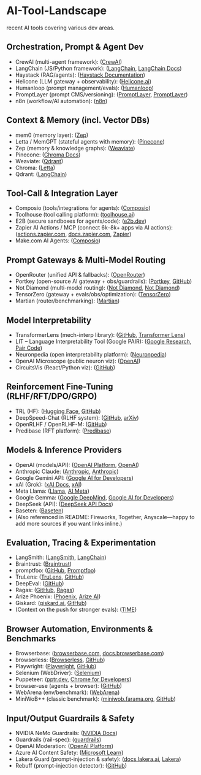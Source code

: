 # AI-Tool-Landscape
recent AI tools covering various dev areas.

## Orchestration, Prompt & Agent Dev

* CrewAI (multi-agent framework): ([CrewAI][1])
* LangChain (JS/Python framework): ([LangChain][2], [LangChain Docs][3])
* Haystack (RAG/agents): ([Haystack Documentation][4])
* Helicone (LLM gateway + observability): ([Helicone.ai][5])
* Humanloop (prompt management/evals): ([Humanloop][6])
* PromptLayer (prompt CMS/versioning): ([PromptLayer][7], [PromptLayer][8])
* n8n (workflow/AI automation): ([n8n][9])

## Context & Memory (incl. Vector DBs)

* mem0 (memory layer): ([Zep][10])
* Letta / MemGPT (stateful agents with memory): ([Pinecone][11])
* Zep (memory & knowledge graphs): ([Weaviate][12])
* Pinecone: ([Chroma Docs][13])
* Weaviate: ([Qdrant][14])
* Chroma: ([Letta][15])
* Qdrant: ([LangChain][16])

## Tool-Call & Integration Layer

* Composio (tools/integrations for agents): ([Composio][17])
* Toolhouse (tool calling platform): ([toolhouse.ai][18])
* E2B (secure sandboxes for agents/code): ([e2b.dev][19])
* Zapier AI Actions / MCP (connect 6k–8k+ apps via AI actions): ([actions.zapier.com][20], [docs.zapier.com][21], [Zapier][22])
* Make.com AI Agents: ([Composio][23])

## Prompt Gateways & Multi-Model Routing

* OpenRouter (unified API & fallbacks): ([OpenRouter][24])
* Portkey (open-source AI gateway + obs/guardrails): ([Portkey][25], [GitHub][26])
* Not Diamond (multi-model routing): ([Not Diamond][27], [Not Diamond][28])
* TensorZero (gateway + evals/obs/optimization): ([TensorZero][29])
* Martian (router/benchmarking): ([Martian][30])

## Model Interpretability

* TransformerLens (mech-interp library): ([GitHub][31], [Transformer Lens][32])
* LIT – Language Interpretability Tool (Google PAIR): ([Google Research][33], [Pair Code][34])
* Neuronpedia (open interpretability platform): ([Neuronpedia][35])
* OpenAI Microscope (public neuron viz): ([OpenAI][36])
* CircuitsVis (React/Python viz): ([GitHub][37])

## Reinforcement Fine-Tuning (RLHF/RFT/DPO/GRPO)

* TRL (HF): ([Hugging Face][38], [GitHub][39])
* DeepSpeed-Chat (RLHF system): ([GitHub][40], [arXiv][41])
* OpenRLHF / OpenRLHF-M: ([GitHub][42])
* Predibase (RFT platform): ([Predibase][43])

## Models & Inference Providers

* OpenAI (models/API): ([OpenAI Platform][44], [OpenAI][45])
* Anthropic Claude: ([Anthropic][46], [Anthropic][47])
* Google Gemini API: ([Google AI for Developers][48])
* xAI (Grok): ([xAI Docs][49], [xAI][50])
* Meta Llama: ([Llama][51], [AI Meta][52])
* Google Gemma: ([Google DeepMind][53], [Google AI for Developers][54])
* DeepSeek (API): ([DeepSeek API Docs][55])
* Baseten: ([Baseten][56])
* (Also referenced in README: Fireworks, Together, Anyscale—happy to add more sources if you want links inline.)

## Evaluation, Tracing & Experimentation

* LangSmith: ([LangSmith][57], [LangChain][58])
* Braintrust: ([Braintrust][59])
* promptfoo: ([GitHub][60], [Promptfoo][61])
* TruLens: ([TruLens][62], [GitHub][63])
* DeepEval: ([GitHub][64])
* Ragas: ([GitHub][65], [Ragas][66])
* Arize Phoenix: ([Phoenix][67], [Arize AI][68])
* Giskard: ([giskard.ai][69], [GitHub][70])
* (Context on the push for stronger evals): ([TIME][71])

## Browser Automation, Environments & Benchmarks

* Browserbase: ([browserbase.com][72], [docs.browserbase.com][73])
* browserless: ([Browserless][74], [GitHub][75])
* Playwright: ([Playwright][76], [GitHub][77])
* Selenium (WebDriver): ([Selenium][78])
* Puppeteer: ([pptr.dev][79], [Chrome for Developers][80])
* browser-use (agents + browser): ([GitHub][81])
* WebArena (env/benchmark): ([WebArena][82])
* MiniWoB++ (classic benchmark): ([miniwob.farama.org][83], [GitHub][84])

## Input/Output Guardrails & Safety

* NVIDIA NeMo Guardrails: ([NVIDIA Docs][85])
* Guardrails (rail-spec): ([guardrails][86])
* OpenAI Moderation: ([OpenAI Platform][87])
* Azure AI Content Safety: ([Microsoft Learn][88])
* Lakera Guard (prompt-injection & safety): ([docs.lakera.ai][89], [Lakera][90])
* Rebuff (prompt-injection detector): ([GitHub][91])

[1]: https://docs.crewai.com/?utm_source=chatgpt.com "CrewAI Docs"
[2]: https://python.langchain.com/docs/introduction/?utm_source=chatgpt.com "Introduction | 🦜️ LangChain"
[3]: https://docs.langchain.com/?utm_source=chatgpt.com "LangChain docs home - Docs by LangChain"
[4]: https://docs.haystack.deepset.ai/docs/intro?utm_source=chatgpt.com "Haystack Documentation - Deepset"
[5]: https://www.helicone.ai/?utm_source=chatgpt.com "Helicone / AI Gateway & LLM Observability"
[6]: https://humanloop.com/platform/prompt-management?utm_source=chatgpt.com "Prompt Management Tool for Building LLM Apps"
[7]: https://docs.promptlayer.com/?utm_source=chatgpt.com "Welcome to PromptLayer - PromptLayer"
[8]: https://www.promptlayer.com/platform/prompt-management?utm_source=chatgpt.com "Collaborative Prompting Manage your prompts"
[9]: https://n8n.io/?utm_source=chatgpt.com "AI Workflow Automation Platform & Tools - n8n"
[10]: https://www.getzep.com/?utm_source=chatgpt.com "Zep: Context Engineering Platform for AI Agents"
[11]: https://www.pinecone.io/learn/vector-database/?utm_source=chatgpt.com "What is a Vector Database & How Does it Work? Use ..."
[12]: https://weaviate.io/platform?utm_source=chatgpt.com "The AI-Native, Open Source Vector Database"
[13]: https://docs.trychroma.com/getting-started?utm_source=chatgpt.com "Getting Started - Chroma Docs"
[14]: https://qdrant.tech/qdrant-vector-database/?utm_source=chatgpt.com "Qdrant Vector Database, High-Performance ..."
[15]: https://www.letta.com/?utm_source=chatgpt.com "Letta"
[16]: https://python.langchain.com/api_reference/community/memory/langchain_community.memory.zep_memory.ZepMemory.html?utm_source=chatgpt.com "ZepMemory — 🦜🔗 LangChain documentation"
[17]: https://composio.dev/?utm_source=chatgpt.com "Composio - The Skill Layer of AI"
[18]: https://toolhouse.ai/?utm_source=chatgpt.com "Toolhouse - Deploy smarter AI in one click"
[19]: https://e2b.dev/?utm_source=chatgpt.com "E2B | The Enterprise AI Agent Cloud"
[20]: https://actions.zapier.com/?utm_source=chatgpt.com "Zapier AI Actions: Get Started"
[21]: https://docs.zapier.com/platform/reference/ai-actions?utm_source=chatgpt.com "AI Actions"
[22]: https://zapier.com/mcp?utm_source=chatgpt.com "Zapier MCP—Connect your AI to any app instantly"
[23]: https://composio.dev/blog/ai-agent-tools?utm_source=chatgpt.com "AI Agent Tools: Making the Most of LLMs"
[24]: https://openrouter.ai/?utm_source=chatgpt.com "OpenRouter"
[25]: https://portkey.ai/features/ai-gateway?utm_source=chatgpt.com "Enterprise-grade AI Gateway"
[26]: https://github.com/Portkey-AI/gateway?utm_source=chatgpt.com "Portkey-AI/gateway"
[27]: https://www.notdiamond.ai/?utm_source=chatgpt.com "Not Diamond"
[28]: https://docs.notdiamond.ai/docs/what-is-not-diamond?utm_source=chatgpt.com "What is Not Diamond?"
[29]: https://www.tensorzero.com/?utm_source=chatgpt.com "TensorZero · open-source LLM infrastructure"
[30]: https://www.withmartian.com/?utm_source=chatgpt.com "Martian: Model Routing and AI Interpretability Tools"
[31]: https://github.com/TransformerLensOrg/TransformerLens?utm_source=chatgpt.com "TransformerLensOrg/TransformerLens: A library for ..."
[32]: https://transformerlensorg.github.io/TransformerLens/?utm_source=chatgpt.com "TransformerLens Documentation"
[33]: https://research.google/blog/the-language-interpretability-tool-lit-interactive-exploration-and-analysis-of-nlp-models/?utm_source=chatgpt.com "The Language Interpretability Tool (LIT): Interactive ..."
[34]: https://pair-code.github.io/lit/?utm_source=chatgpt.com "Learning Interpretability Tool - People + AI Research"
[35]: https://www.neuronpedia.org/?utm_source=chatgpt.com "Neuronpedia"
[36]: https://openai.com/index/microscope/?utm_source=chatgpt.com "OpenAI Microscope"
[37]: https://github.com/TransformerLensOrg/CircuitsVis?utm_source=chatgpt.com "TransformerLensOrg/CircuitsVis"
[38]: https://huggingface.co/docs/trl/en/index?utm_source=chatgpt.com "TRL - Transformer Reinforcement Learning"
[39]: https://github.com/huggingface/trl?utm_source=chatgpt.com "huggingface/trl: Train transformer language models with ..."
[40]: https://github.com/microsoft/DeepSpeedExamples/blob/master/applications/DeepSpeed-Chat/README.md?utm_source=chatgpt.com "DeepSpeedExamples/applications/DeepSpeed-Chat ..."
[41]: https://arxiv.org/pdf/2308.01320?utm_source=chatgpt.com "DeepSpeed-Chat"
[42]: https://github.com/OpenRLHF/OpenRLHF?utm_source=chatgpt.com "An Easy-to-use, Scalable and High-performance RLHF ..."
[43]: https://predibase.com/blog/introducing-reinforcement-fine-tuning-on-predibase?utm_source=chatgpt.com "The First Reinforcement Fine-Tuning Platform for LLMs"
[44]: https://platform.openai.com/docs/models?utm_source=chatgpt.com "Models - OpenAI API"
[45]: https://openai.com/api/?utm_source=chatgpt.com "API Platform"
[46]: https://www.anthropic.com/claude?utm_source=chatgpt.com "Meet Claude \ Anthropic"
[47]: https://docs.anthropic.com/en/docs/about-claude/models/overview?utm_source=chatgpt.com "Models overview"
[48]: https://ai.google.dev/gemini-api/docs/models?utm_source=chatgpt.com "Gemini models | Gemini API | Google AI for Developers"
[49]: https://docs.x.ai/docs/overview?utm_source=chatgpt.com "xAI Docs: Overview"
[50]: https://x.ai/api?utm_source=chatgpt.com "API"
[51]: https://www.llama.com/?utm_source=chatgpt.com "Llama: Industry Leading, Open-Source AI"
[52]: https://ai.meta.com/blog/llama-4-multimodal-intelligence/?utm_source=chatgpt.com "The Llama 4 herd: The beginning of a new era of natively ..."
[53]: https://deepmind.google/models/gemma/?utm_source=chatgpt.com "Gemma"
[54]: https://ai.google.dev/gemma/docs?utm_source=chatgpt.com "Gemma models overview | Google AI for Developers"
[55]: https://api-docs.deepseek.com/?utm_source=chatgpt.com "DeepSeek API Docs: Your First API Call"
[56]: https://www.baseten.co/?utm_source=chatgpt.com "Baseten: Deploy AI models in production"
[57]: https://docs.smith.langchain.com/evaluation?utm_source=chatgpt.com "Evaluation Quick Start | 🦜️🛠️ LangSmith - LangChain"
[58]: https://www.langchain.com/langsmith?utm_source=chatgpt.com "LangSmith"
[59]: https://www.braintrust.dev/?utm_source=chatgpt.com "Braintrust - The evals and observability platform for building ..."
[60]: https://github.com/promptfoo/promptfoo?utm_source=chatgpt.com "promptfoo/promptfoo: Test your prompts, agents, and RAGs ..."
[61]: https://www.promptfoo.dev/docs/integrations/github-action/?utm_source=chatgpt.com "Testing Prompts with GitHub Actions"
[62]: https://www.trulens.org/?utm_source=chatgpt.com "TruLens: Evals and Tracing for Agents"
[63]: https://github.com/truera/trulens?utm_source=chatgpt.com "truera/trulens: Evaluation and Tracking for LLM ..."
[64]: https://github.com/confident-ai/deepeval?utm_source=chatgpt.com "confident-ai/deepeval: The LLM Evaluation Framework"
[65]: https://github.com/explodinggradients/ragas?utm_source=chatgpt.com "explodinggradients/ragas: Supercharge Your LLM ..."
[66]: https://docs.ragas.io/en/stable/?utm_source=chatgpt.com "Ragas"
[67]: https://phoenix.arize.com/?utm_source=chatgpt.com "Home - Phoenix - Arize AI"
[68]: https://arize.com/docs/phoenix?utm_source=chatgpt.com "Arize Phoenix"
[69]: https://www.giskard.ai/products/open-source?utm_source=chatgpt.com "Open-Source AI testing library"
[70]: https://github.com/Giskard-AI/giskard?utm_source=chatgpt.com "GitHub - Giskard-AI/giskard: 🐢 Open-Source Evaluation & ..."
[71]: https://time.com/7203729/ai-evaluations-safety/?utm_source=chatgpt.com "AI Models Are Getting Smarter. New Tests Are Racing to Catch Up"
[72]: https://www.browserbase.com/?utm_source=chatgpt.com "Browserbase: A web browser for AI agents & applications"
[73]: https://docs.browserbase.com/reference/introduction?utm_source=chatgpt.com "APIs and SDKs"
[74]: https://www.browserless.io/?utm_source=chatgpt.com "Browserless - Browser Automation and Dodge Bot Detectors"
[75]: https://github.com/browserless/browserless?utm_source=chatgpt.com "Deploy headless browsers in Docker. Run on our cloud or ..."
[76]: https://playwright.dev/?utm_source=chatgpt.com "Playwright: Fast and reliable end-to-end testing for modern web apps"
[77]: https://github.com/microsoft/playwright?utm_source=chatgpt.com "microsoft/playwright"
[78]: https://www.selenium.dev/documentation/webdriver/?utm_source=chatgpt.com "WebDriver"
[79]: https://pptr.dev/?utm_source=chatgpt.com "Puppeteer | Puppeteer"
[80]: https://developer.chrome.com/docs/puppeteer?utm_source=chatgpt.com "Puppeteer - Chrome for Developers"
[81]: https://github.com/browser-use/browser-use?utm_source=chatgpt.com "browser-use/browser-use: 🌐 Make websites accessible for ..."
[82]: https://webarena.dev/?utm_source=chatgpt.com "WebArena: A Realistic Web Environment for Building Autonomous ..."
[83]: https://miniwob.farama.org/index.html?utm_source=chatgpt.com "MiniWoB++ Documentation"
[84]: https://github.com/Farama-Foundation/miniwob-plusplus?utm_source=chatgpt.com "Farama-Foundation/miniwob-plusplus: MiniWoB++"
[85]: https://docs.nvidia.com/nemo-guardrails/index.html?utm_source=chatgpt.com "NVIDIA NeMo Guardrails"
[86]: https://guardrailsai.com/docs/?utm_source=chatgpt.com "Introduction | Your Enterprise AI needs Guardrails"
[87]: https://platform.openai.com/docs/guides/moderation?utm_source=chatgpt.com "Moderation - OpenAI API"
[88]: https://learn.microsoft.com/en-us/azure/ai-services/content-safety/?utm_source=chatgpt.com "Azure AI Content Safety documentation"
[89]: https://docs.lakera.ai/docs/quickstart?utm_source=chatgpt.com "Getting Started with Lakera Guard"
[90]: https://www.lakera.ai/blog/guide-to-prompt-injection?utm_source=chatgpt.com "Prompt Injection & the Rise of Prompt Attacks"
[91]: https://github.com/protectai/rebuff?utm_source=chatgpt.com "protectai/rebuff: LLM Prompt Injection Detector"

